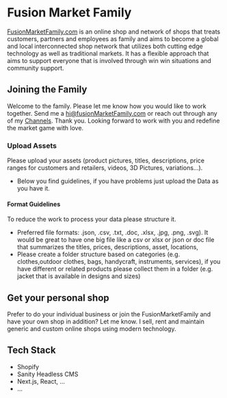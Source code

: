 # Fusion Market Family

[FusionMarketFamily.com](FusionMarketFamily.com) is an online shop and network of shops that treats customers, partners and employees as family and aims to become a global and local interconnected shop network that utilizes both cutting edge technology as well as traditional markets. It has a flexible approach that aims to support everyone that is involved through win win situations and community support. 

## Joining the Family

Welcome to the family. Please let me know how you would like to work together. Send me a [hi@fusionMarketFamily.com](mailto:hi@fusionMarketFamily.com) or reach out through any of my [Channels](https://linktr.ee/fusionMarketFamily).
Thank you. Looking forward to work with you and redefine the market game with love.

### Upload Assets
Please upload your assets (product pictures, titles, descriptions, price ranges for customers and retailers, videos, 3D Pictures, variations...).
- Below you find guidelines, if you have problems just upload the Data as you have it. 

#### Format Guidelines
To reduce the work to process your data please structure it.
- Preferred file formats: .json, .csv, .txt, .doc, .xlsx, .jpg, .png, .svg). It would be great to have one big file like a csv or xlsx or json or doc file that summarizes the titles, prices, descriptions, asset, locations, 
- Please create a folder structure based on categories (e.g. clothes,outdoor clothes, bags, handycraft, instruments, services), if you have different or related products please collect them in a folder (e.g. jacket that is available in designs and sizes)

## Get your personal shop

Prefer to do your individual business or join the FusionMarketFamily and have your own shop in addition? Let me know. I sell, rent and maintain generic and custom online shops using modern technology.

## Tech Stack
- Shopify
- Sanity Headless CMS
- Next.js, React, ...
- ...